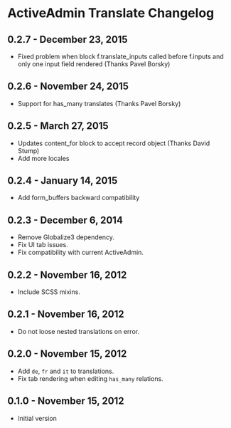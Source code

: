 # ActiveAdmin Translate Changelog

## 0.2.7 - December 23, 2015

- Fixed problem when block f.translate_inputs called before f.inputs and only one input field rendered (Thanks Pavel Borsky)

## 0.2.6 - November 24, 2015

- Support for has_many translates (Thanks Pavel Borsky)

## 0.2.5 - March 27, 2015

- Updates content_for block to accept record object (Thanks David Stump)
- Add more locales

## 0.2.4 - January 14, 2015

- Add form_buffers backward compatibility


## 0.2.3 - December 6, 2014

- Remove Globalize3 dependency.
- Fix UI tab issues.
- Fix compatibility with current ActiveAdmin.

## 0.2.2 - November 16, 2012

- Include SCSS mixins.

## 0.2.1 - November 16, 2012

- Do not loose nested translations on error.

## 0.2.0 - November 15, 2012

- Add `de`, `fr` and `it` to translations.
- Fix tab rendering when editing `has_many` relations.

## 0.1.0 - November 15, 2012

- Initial version
